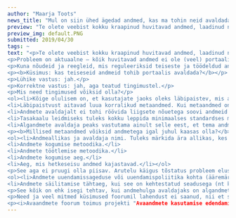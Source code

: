 ```yaml
---
author: "Maarja Toots"
news_title: "Mul on siin ühed ägedad andmed, kas ma tohin neid avaldada?"
preview: "Te olete veebist kokku kraapinud huvitavad andmed, laadinud need alla, võib-olla neid natuke mudinud või ehk isegi kombineerinud teiste andmetega ja saanud ühe laheda andmestiku, mida tahaksite jagada ka teistega. Tekib küsimus, kas organisatsioon või eraisik võib jagada opendata.riik.ee portaalis andmehulka, mis on saadud kellegi teise andmeid töödeldes või kombineerides?"
preview_img: default.PNG
submitted: 2019/04/30
tags: ~
text: "<p>Te olete veebist kokku kraapinud huvitavad andmed, laadinud need alla, võib-olla neid natuke mudinud või ehk isegi kombineerinud teiste andmetega ja saanud ühe laheda andmestiku, mida tahaksite jagada ka teistega. Tekib küsimus, kas organisatsioon või eraisik võib jagada opendata.riik.ee portaalis andmehulka, mis on saadud <b>kellegi teise</b> andmeid töödeldes või kombineerides?</p>
<p>Probleem on aktuaalne – kõik huvitavad andmed ei ole (veel) portaalis kättesaadavad ja mõned andmed ei ole allalaaditava failina kättesaadavad ka andmevaldaja kodulehel. Kas ehk agar kasutaja tohib originaalandmete valdajale siin appi tulla? Mis tingimustel? Terav vajadus selguse järele ilmnes hiljuti seoses valimistulemuste andmetega, mida andmevaldaja ei ole ise kättesaadavaks teinud, kuid mille vastu ilmutati märgatavat avalikku huvi (vt <a href=\"https://github.com/okestonia/opendata-issue-tracker/issues/134\" title=\"GitHubi arutelulõime\">Githubi arutelulõime</a>).
<p>Kuna nõudeid ja reegleid, mis reguleeriksid teiseste ja töödeldud andmete avaldamist, veel ei ole, tehti nende sõnastamisega algust 18. aprilli avaandmete foorumi juriidika-teemalises töötoas. Tulise arutelu tulemusel sündisid järgmised seisukohad:</p>
<p><b>Küsimus: kas teiseseid andmeid tohib portaalis avaldada?</b></p>
<p>Lühike vastus: jah.</p> 
<p>Korrektne vastus: jah, aga teatud tingimustel.</p>
<p>Mis need tingimused võiksid olla?</p>
<ol><li>Kõige olulisem on, et kasutajate jaoks oleks läbipaistev, mis andmed need on ja millel nad põhinevad.</li>
<li>Läbipaistvust aitavad luua korralikud metaandmed. Kui metaandmed on põhjalikud ja korrektsed, suudab kasutaja ise hinnata andmete usaldusväärsust. Üldjuhul võib eeldada, et mida detailsem metainfo andmetega kaasas on, seda rohkem võib andmeid usaldada (väljaarvatud juhul, kui andmevaldaja on ise märkinud andmete juurde info võimalike vigade kohta – mis oleks temast ju kena).</li> 
<li>Andmete avaldajalt ei tohi röövida liigsete nõuetega soovi andmeid avaldada – seega tuleb nõuda nii vähe kui võimalik ja nii palju kui vajalik.</li> 
<li>Tasakaalu leidmiseks tuleks kokku leppida minimaalses standardses metateabes, mis peab andmetega igal juhul kaasas olema. Samuti võiks kokku leppida soovituslikes metaandmetes, mis annaksid kasutajale kasulikku infot andmete hindamiseks, kuid mille avaldamine ei ole kohustuslik. Oluline on järgida metaandmete avaldamisel alati sama struktuuri.</li> 
<li>Algandmete avaldaja peaks vastutama ainult selle eest, et tema andmetega kaasas olnud metaandmed vastavad tõele. Andmete avaldaja ei vastuta kaudsete kahjude eest, mida on teinud andmete kasutajad või nende andmete põhjal loodud tuletiste kasutajad.</li></ol>
<p><b>Millised metaandmed võiksid andmetega igal juhul kaasas olla?</b></p>
<ol><li>Andmeallikas ja avaldaja nimi. Tuleks märkida ära allikas, kes andmestikku jagab, ning kui andmestik põhineb kellegi teise andmetel, siis ka algandmete allikas.</li> 
<li>Andmete kogumise metoodika.</li> 
<li>Andmete töötlemise metoodika.</li>
<li>Andmete kogumise aeg.</li>
<li>Aeg, mis hetkeseisu andmed kajastavad.</li></ol>
<p>See aga ei pruugi olla piisav. Arutelu käigus tõstatus probleem elust enesest: oled ehitanud kelleltki teiselt pärit andmetele uhke teenuse, avad ühel hommikul arvuti ja… kõik on katki! Põhjuseks näiteks muudatus algandmete kogumise metoodikas, uuendamissageduses või andmete tehnilises koosseisus või hoopis mõne protsessi, põhimääruse või seaduse muutus, mistõttu andmed sellisel kujul enam ei ilmugi. Selline olukord võib tekkida muuhulgas juhul, kui andmete kogumine ja avaldamine ei tulene mitte pikaajalisest seadusega pandud kohustusest, vaid asutus avaldab andmeid omal initsiatiivil. Teisisõnu, andmepõhise teenuse pakkuja jaoks on ülioluline teada, kas ja kui kaua tema kasutatavad andmed samal kujul edasi ilmuvad. Seega oleks kasutajale suureks abiks, kui avaldaja teavitab huvilisi muudatustest andmete kättesaadavuses ette. Selleks võiks metaandmed sisaldada ka infot:</p>
<ol><li>Andmete uuendamissageduse või uuendamispoliitika kohta (ääremärkusena mainigem, et täna on portaalis paljudel andmetel uuendamissagedus märkimata).</li>
<li>Andmete säilitamise tähtaeg, kui see on kehtestatud seadusega (nt kui mitu aastat andmeid säilitatakse enne arhiivi liigutamist).</li></ol>
<p>See kõik on ehk isegi tehtav, kui andmehulga avaldajaks on algandmete valdaja. Kust aga võtta see info teiseste, st töödeldud või vahendatud andmete puhul? Ning mis saab, kui algandmete valdaja tegelikult ise andmete avaldamist ei sooviks? Kas tingimuseks tuleks seada, et üles laadida tohib vaid andmeid, mille algandmetele on andmevaldaja juba juurde pannud konkreetse litsentsi? Mis siis, kui litsentsi ei ole?</p>
<p>Need ja veel mitmed küsimused foorumil lahendust ei saanud, nii et siin, head lugejad, kutsume teid <a href=\"https://github.com/okestonia/opendata-issue-tracker/issues/212\" title=\"GitHubis kaasa mõtlema\">GitHubis kaasa mõtlema</a>! Selle põhjal on plaanis edaspidi vormida konkreetne juhend, mis märgib ära andmete avaldaja kohustused ja piiritleb avaldajate, vahendajate ja kasutajate vastutuse.</p>
<p><i>Avaandmete foorum toimus projekti "Avaandmete kasutamise edendamine" raames, mida rahastab EL struktuuritoetuse toetusskeemi "Infoühiskonna teadlikkuse tõstmine" kaudu Euroopa Regionaalarengu Fond. Projekti tegevusi viib Majandus- ja Kommunikatsiooniministeeriumi tellimusel ellu MTÜ Open Knowledge Estonia.</i></p>."
---
```

